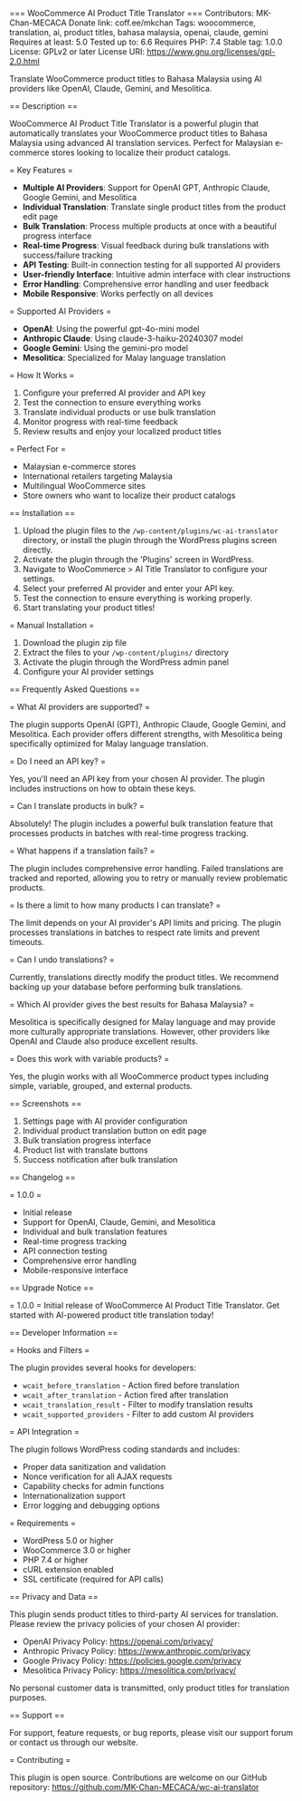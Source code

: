 === WooCommerce AI Product Title Translator ===
Contributors: MK-Chan-MECACA
Donate link: coff.ee/mkchan
Tags: woocommerce, translation, ai, product titles, bahasa malaysia, openai, claude, gemini
Requires at least: 5.0
Tested up to: 6.6
Requires PHP: 7.4
Stable tag: 1.0.0
License: GPLv2 or later
License URI: https://www.gnu.org/licenses/gpl-2.0.html

Translate WooCommerce product titles to Bahasa Malaysia using AI providers like OpenAI, Claude, Gemini, and Mesolitica.

== Description ==

WooCommerce AI Product Title Translator is a powerful plugin that automatically translates your WooCommerce product titles to Bahasa Malaysia using advanced AI translation services. Perfect for Malaysian e-commerce stores looking to localize their product catalogs.

= Key Features =

* **Multiple AI Providers**: Support for OpenAI GPT, Anthropic Claude, Google Gemini, and Mesolitica
* **Individual Translation**: Translate single product titles from the product edit page
* **Bulk Translation**: Process multiple products at once with a beautiful progress interface
* **Real-time Progress**: Visual feedback during bulk translations with success/failure tracking
* **API Testing**: Built-in connection testing for all supported AI providers
* **User-friendly Interface**: Intuitive admin interface with clear instructions
* **Error Handling**: Comprehensive error handling and user feedback
* **Mobile Responsive**: Works perfectly on all devices

= Supported AI Providers =

* **OpenAI**: Using the powerful gpt-4o-mini model
* **Anthropic Claude**: Using claude-3-haiku-20240307 model
* **Google Gemini**: Using the gemini-pro model
* **Mesolitica**: Specialized for Malay language translation

= How It Works =

1. Configure your preferred AI provider and API key
2. Test the connection to ensure everything works
3. Translate individual products or use bulk translation
4. Monitor progress with real-time feedback
5. Review results and enjoy your localized product titles

= Perfect For =

* Malaysian e-commerce stores
* International retailers targeting Malaysia
* Multilingual WooCommerce sites
* Store owners who want to localize their product catalogs

== Installation ==

1. Upload the plugin files to the `/wp-content/plugins/wc-ai-translator` directory, or install the plugin through the WordPress plugins screen directly.
2. Activate the plugin through the 'Plugins' screen in WordPress.
3. Navigate to WooCommerce > AI Title Translator to configure your settings.
4. Select your preferred AI provider and enter your API key.
5. Test the connection to ensure everything is working properly.
6. Start translating your product titles!

= Manual Installation =

1. Download the plugin zip file
2. Extract the files to your `/wp-content/plugins/` directory
3. Activate the plugin through the WordPress admin panel
4. Configure your AI provider settings

== Frequently Asked Questions ==

= What AI providers are supported? =

The plugin supports OpenAI (GPT), Anthropic Claude, Google Gemini, and Mesolitica. Each provider offers different strengths, with Mesolitica being specifically optimized for Malay language translation.

= Do I need an API key? =

Yes, you'll need an API key from your chosen AI provider. The plugin includes instructions on how to obtain these keys.

= Can I translate products in bulk? =

Absolutely! The plugin includes a powerful bulk translation feature that processes products in batches with real-time progress tracking.

= What happens if a translation fails? =

The plugin includes comprehensive error handling. Failed translations are tracked and reported, allowing you to retry or manually review problematic products.

= Is there a limit to how many products I can translate? =

The limit depends on your AI provider's API limits and pricing. The plugin processes translations in batches to respect rate limits and prevent timeouts.

= Can I undo translations? =

Currently, translations directly modify the product titles. We recommend backing up your database before performing bulk translations.

= Which AI provider gives the best results for Bahasa Malaysia? =

Mesolitica is specifically designed for Malay language and may provide more culturally appropriate translations. However, other providers like OpenAI and Claude also produce excellent results.

= Does this work with variable products? =

Yes, the plugin works with all WooCommerce product types including simple, variable, grouped, and external products.

== Screenshots ==

1. Settings page with AI provider configuration
2. Individual product translation button on edit page
3. Bulk translation progress interface
4. Product list with translate buttons
5. Success notification after bulk translation

== Changelog ==

= 1.0.0 =
* Initial release
* Support for OpenAI, Claude, Gemini, and Mesolitica
* Individual and bulk translation features
* Real-time progress tracking
* API connection testing
* Comprehensive error handling
* Mobile-responsive interface

== Upgrade Notice ==

= 1.0.0 =
Initial release of WooCommerce AI Product Title Translator. Get started with AI-powered product title translation today!

== Developer Information ==

= Hooks and Filters =

The plugin provides several hooks for developers:

* `wcait_before_translation` - Action fired before translation
* `wcait_after_translation` - Action fired after translation
* `wcait_translation_result` - Filter to modify translation results
* `wcait_supported_providers` - Filter to add custom AI providers

= API Integration =

The plugin follows WordPress coding standards and includes:

* Proper data sanitization and validation
* Nonce verification for all AJAX requests
* Capability checks for admin functions
* Internationalization support
* Error logging and debugging options

= Requirements =

* WordPress 5.0 or higher
* WooCommerce 3.0 or higher
* PHP 7.4 or higher
* cURL extension enabled
* SSL certificate (required for API calls)

== Privacy and Data ==

This plugin sends product titles to third-party AI services for translation. Please review the privacy policies of your chosen AI provider:

* OpenAI Privacy Policy: https://openai.com/privacy/
* Anthropic Privacy Policy: https://www.anthropic.com/privacy
* Google Privacy Policy: https://policies.google.com/privacy
* Mesolitica Privacy Policy: https://mesolitica.com/privacy/

No personal customer data is transmitted, only product titles for translation purposes.

== Support ==

For support, feature requests, or bug reports, please visit our support forum or contact us through our website.

= Contributing =

This plugin is open source. Contributions are welcome on our GitHub repository: https://github.com/MK-Chan-MECACA/wc-ai-translator
